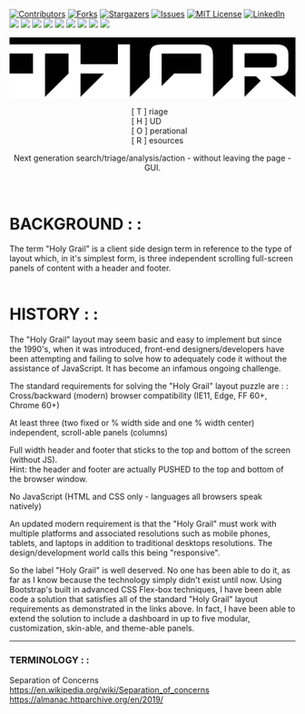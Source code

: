 [![Contributors][contributors-shield]][contributors-url]
[![Forks][forks-shield]][forks-url]
[![Stargazers][stars-shield]][stars-url]
[![Issues][issues-shield]][issues-url]
[![MIT License][license-shield]][license-url]
[![LinkedIn][linkedin-shield]][linkedin-url]
![](https://img.shields.io/badge/stars-%E2%98%85%E2%98%85%E2%98%85%E2%98%85%E2%98%85-brightgreen)
![](https://img.shields.io/badge/-HTML5-000000?style=flat&logo=HTML5)
![](https://img.shields.io/badge/-JavaScript-000000?style=flat&logo=javascript)
![](https://img.shields.io/badge/-Git-000000?style=flat&logo=git&logoColor=F05032)
![](https://img.shields.io/badge/-GitHub-000000?style=flat&logo=github&logoColor=FFFFFF)
![](https://img.shields.io/badge/-jQuery-000000?style=flat&logo=jQuery&logoColor=0769AD)
![](https://img.shields.io/badge/-Node.js-000000?style=flat&logo=node.js&logoColor=339933)
![](https://img.shields.io/badge/-VSCode-000000?style=flat&logo=visual-studio-code&logoColor=007ACC)
![](https://img.shields.io/badge/-Jira-000000?style=flat&logo=jira-software&logoColor=white&logoColor=0052CC)
<div style="text-align: center; /* border: solid 1px red; */">
   <a href="https://github.com/othneildrew/Best-README-Template">
      <img src="images/THOR02c.png" alt="Logo" width="" height="">
   </a>
  <br />
  <ul style="display: inline-block; text-align: left; list-style-type: none;">
    <li>[ T ] riage</li>
    <li>[ H ] UD</li>
    <li>[ O ] perational</li>
    <li>[ R ] esources</li>
  </ul>
  <br />
   Next generation search/triage/analysis/action - without leaving the page - GUI.
</div>
<br />
<br />

# BACKGROUND : :  
The term "Holy Grail" is a client side design term in reference to the type of layout which, in it's simplest form, is three independent scrolling full-screen panels of content with a header and footer.
<br />
<br />

# HISTORY : :  
The "Holy Grail" layout may seem basic and easy to implement but since the 1990's, when it was introduced, front-end designers/developers have been attempting and failing to solve how to adequately code it without the assistance of JavaScript. It has become an infamous ongoing challenge.  

The standard requirements for solving the "Holy Grail" layout puzzle are : :   
Cross/backward (modern) browser compatibility (IE11, Edge, FF 60+, Chrome 60+)  

At least three (two fixed or % width side and one % width center) independent, scroll-able panels (columns)  

Full width header and footer that sticks to the top and bottom of the screen (without JS).  
Hint: the header and footer are actually PUSHED to the top and bottom of the browser window.  

No JavaScript (HTML and CSS only - languages all browsers speak natively)  

An updated modern requirement is that the "Holy Grail" must work with multiple platforms and associated resolutions such as mobile phones, tablets, and laptops in addition to traditional desktops resolutions. The design/development world calls this being "responsive".  

So the label "Holy Grail" is well deserved. No one has been able to do it, as far as I know because the technology simply didn't exist until now. Using Bootstrap's built in advanced CSS Flex-box techniques, I have been able code a solution that satisfies all of the standard "Holy Grail" layout requirements as demonstrated in the links above. In fact, I have been able to extend the solution to include a dashboard in up to five modular, customization, skin-able, and theme-able panels.  

---

### TERMINOLOGY : :  
Separation of Concerns  
https://en.wikipedia.org/wiki/Separation_of_concerns  
https://almanac.httparchive.org/en/2019/

<!-- MARKDOWN LINKS & IMAGES -->
<!-- https://www.markdownguide.org/basic-syntax/#reference-style-links -->
[contributors-shield]: https://img.shields.io/github/contributors/othneildrew/Best-README-Template.svg?style=flat-square
[contributors-url]: https://github.com/othneildrew/Best-README-Template/graphs/contributors
[forks-shield]: https://img.shields.io/github/forks/othneildrew/Best-README-Template.svg?style=flat-square
[forks-url]: https://github.com/othneildrew/Best-README-Template/network/members
[stars-shield]: https://img.shields.io/github/stars/othneildrew/Best-README-Template.svg?style=flat-square
[stars-url]: https://github.com/othneildrew/Best-README-Template/stargazers
[issues-shield]: https://img.shields.io/github/issues/othneildrew/Best-README-Template.svg?style=flat-square
[issues-url]: https://github.com/othneildrew/Best-README-Template/issues
[license-shield]: https://img.shields.io/github/license/othneildrew/Best-README-Template.svg?style=flat-square
[license-url]: https://github.com/othneildrew/Best-README-Template/blob/master/LICENSE.txt
[linkedin-shield]: https://img.shields.io/badge/-LinkedIn-black.svg?style=flat-square&logo=linkedin&colorB=555
[linkedin-url]: https://linkedin.com/in/othneildrew
[product-screenshot]: images/screenshot.png